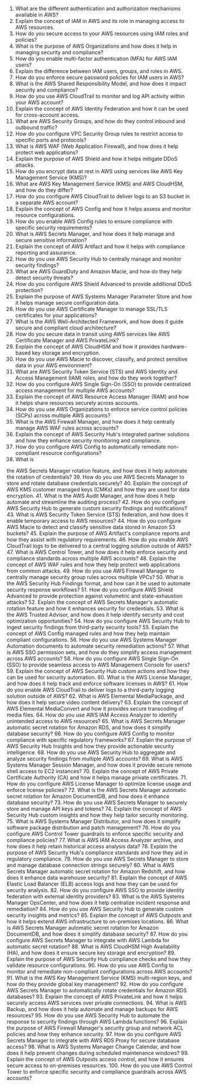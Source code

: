 

1. What are the different authentication and authorization mechanisms available in AWS?
2. Explain the concept of IAM in AWS and its role in managing access to AWS resources.
3. How do you secure access to your AWS resources using IAM roles and policies?
4. What is the purpose of AWS Organizations and how does it help in managing security and compliance?
5. How do you enable multi-factor authentication (MFA) for AWS IAM users?
6. Explain the difference between IAM users, groups, and roles in AWS.
7. How do you enforce secure password policies for IAM users in AWS?
8. What is the AWS Shared Responsibility Model, and how does it impact security and compliance?
9. How do you use AWS CloudTrail to monitor and log API activity within your AWS account?
10. Explain the concept of AWS Identity Federation and how it can be used for cross-account access.
11. What are AWS Security Groups, and how do they control inbound and outbound traffic?
12. How do you configure VPC Security Group rules to restrict access to specific ports and protocols?
13. What is AWS WAF (Web Application Firewall), and how does it help protect web applications?
14. Explain the purpose of AWS Shield and how it helps mitigate DDoS attacks.
15. How do you encrypt data at rest in AWS using services like AWS Key Management Service (KMS)?
16. What are AWS Key Management Service (KMS) and AWS CloudHSM, and how do they differ?
17. How do you configure AWS CloudTrail to deliver logs to an S3 bucket in a separate AWS account?
18. Explain the concept of AWS Config and how it helps assess and monitor resource configurations.
19. How do you enable AWS Config rules to ensure compliance with specific security requirements?
20. What is AWS Secrets Manager, and how does it help manage and secure sensitive information?
21. Explain the concept of AWS Artifact and how it helps with compliance reporting and assurance.
22. How do you use AWS Security Hub to centrally manage and monitor security findings?
23. What are AWS GuardDuty and Amazon Macie, and how do they help detect security threats?
24. How do you configure AWS Shield Advanced to provide additional DDoS protection?
25. Explain the purpose of AWS Systems Manager Parameter Store and how it helps manage secure configuration data.
26. How do you use AWS Certificate Manager to manage SSL/TLS certificates for your applications?
27. What is the AWS Well-Architected Framework, and how does it guide secure and compliant cloud architecture?
28. How do you secure data in transit using AWS services like AWS Certificate Manager and AWS PrivateLink?
29. Explain the concept of AWS CloudHSM and how it provides hardware-based key storage and encryption.
30. How do you use AWS Macie to discover, classify, and protect sensitive data in your AWS environment?
31. What are AWS Security Token Service (STS) and AWS Identity and Access Management (IAM) roles, and how do they work together?
32. How do you configure AWS Single Sign-On (SSO) to provide centralized access management for multiple AWS accounts?
33. Explain the concept of AWS Resource Access Manager (RAM) and how it helps share resources securely across accounts.
34. How do you use AWS Organizations to enforce service control policies (SCPs) across multiple AWS accounts?
35. What is the AWS Firewall Manager, and how does it help centrally manage AWS WAF rules across accounts?
36. Explain the concept of AWS Security Hub's integrated partner solutions and how they enhance security monitoring and compliance.
37. How do you configure AWS Config to automatically remediate non-compliant resource configurations?
38. What is

 the AWS Secrets Manager rotation feature, and how does it help automate the rotation of credentials?
39. How do you use AWS Secrets Manager to store and rotate database credentials securely?
40. Explain the concept of AWS KMS customer managed keys (CMKs) and how they are used for data encryption.
41. What is the AWS Audit Manager, and how does it help automate and streamline the auditing process?
42. How do you configure AWS Security Hub to generate custom security findings and notifications?
43. What is AWS Security Token Service (STS) federation, and how does it enable temporary access to AWS resources?
44. How do you configure AWS Macie to detect and classify sensitive data stored in Amazon S3 buckets?
45. Explain the purpose of AWS Artifact's compliance reports and how they assist with regulatory requirements.
46. How do you enable AWS CloudTrail logs to be delivered to a central logging solution outside of AWS?
47. What is AWS Control Tower, and how does it help enforce security and compliance standards across multiple AWS accounts?
48. Explain the concept of AWS WAF rules and how they help protect web applications from common attacks.
49. How do you use AWS Firewall Manager to centrally manage security group rules across multiple VPCs?
50. What is the AWS Security Hub Findings format, and how can it be used to automate security response workflows?
51. How do you configure AWS Shield Advanced to provide protection against volumetric and state-exhaustion attacks?
52. Explain the concept of AWS Secrets Manager's automatic rotation feature and how it enhances security for credentials.
53. What is the AWS Trusted Advisor, and how does it help identify security and cost optimization opportunities?
54. How do you configure AWS Security Hub to ingest security findings from third-party security tools?
55. Explain the concept of AWS Config managed rules and how they help maintain compliant configurations.
56. How do you use AWS Systems Manager Automation documents to automate security remediation actions?
57. What is AWS SSO permission sets, and how do they simplify access management across AWS accounts?
58. How do you configure AWS Single Sign-On (SSO) to provide seamless access to AWS Management Console for users?
59. Explain the concept of AWS Security Hub custom actions and how they can be used for security automation.
60. What is the AWS License Manager, and how does it help track and enforce software licenses in AWS?
61. How do you enable AWS CloudTrail to deliver logs to a third-party logging solution outside of AWS?
62. What is AWS Elemental MediaPackage, and how does it help secure video content delivery?
63. Explain the concept of AWS Elemental MediaConvert and how it provides secure transcoding of media files.
64. How do you use AWS IAM Access Analyzer to identify unintended access to AWS resources?
65. What is AWS Secrets Manager automatic secret rotation for Amazon RDS, and how does it simplify database security?
66. How do you configure AWS Config to monitor compliance with specific regulatory frameworks?
67. Explain the purpose of AWS Security Hub Insights and how they provide actionable security intelligence.
68. How do you use AWS Security Hub to aggregate and analyze security findings from multiple AWS accounts?
69. What is AWS Systems Manager Session Manager, and how does it provide secure remote shell access to EC2 instances?
70. Explain the concept of AWS Private Certificate Authority (CA) and how it helps manage private certificates.
71. How do you configure AWS License Manager to optimize license usage and enforce license policies?
72. What is the AWS Secrets Manager automatic secret rotation for Amazon DocumentDB, and how does it enhance database security?
73. How do you use AWS Secrets Manager to securely store and manage API keys and tokens?
74. Explain the concept of AWS Security Hub custom insights and how they help tailor security monitoring.
75. What is AWS Systems Manager Distributor, and how does it simplify software package distribution and patch management?
76. How do you configure AWS Control Tower guardrails to enforce specific security and compliance policies?
77. What is AWS IAM Access Analyzer archive, and how does it help retain historical access analysis data?
78. Explain the purpose of AWS Security Hub's compliance standards and how they aid in regulatory compliance.
79. How do you use AWS Secrets Manager to store and manage database connection strings securely?
80. What is AWS Secrets Manager automatic secret rotation for Amazon Redshift, and how does it enhance data warehouse security?
81. Explain the concept of AWS Elastic Load Balancer (ELB) access logs and how they can be used for security analysis.
82. How do you configure AWS SSO to provide identity federation with external identity providers?
83. What is the AWS Systems Manager OpsCenter, and how does it help centralize incident response and remediation?
84. How do you use AWS Security Hub to generate custom security insights and metrics?
85. Explain the concept of AWS Outposts and how it helps extend AWS infrastructure to on-premises locations.
86. What is AWS Secrets Manager automatic secret rotation for Amazon DocumentDB, and how does it simplify database security?
87. How do you configure AWS Secrets Manager to integrate with AWS Lambda for automatic secret rotation?
88. What is AWS CloudHSM High Availability (HA), and how does it ensure secure key storage and encryption?
89. Explain the purpose of AWS Security Hub compliance checks and how they validate resource configurations.
90. How do you use AWS Config to monitor and remediate non-compliant configurations across AWS accounts?
91. What is the AWS Key Management Service (KMS) multi-region keys, and how do they provide global key management?
92. How do you configure AWS Secrets Manager to automatically rotate credentials for Amazon RDS databases?
93. Explain the concept of AWS PrivateLink and how it helps securely access AWS services over private connections.
94. What is AWS Backup, and how does it help automate and manage backups for AWS resources?
95. How do you use AWS Security Hub to automate the response to security findings through AWS Lambda functions?
96. Explain the purpose of AWS Firewall Manager's security group and network ACL policies and how they enhance security.
97. How do you configure AWS Secrets Manager to integrate with AWS RDS Proxy for secure database access?
98. What is AWS Systems Manager Change Calendar, and how does it help prevent changes during scheduled maintenance windows?
99. Explain the concept of AWS Outposts access control, and how it ensures secure access to on-premises resources.
100. How do you use AWS Control Tower to enforce specific security and compliance guardrails across AWS accounts?


